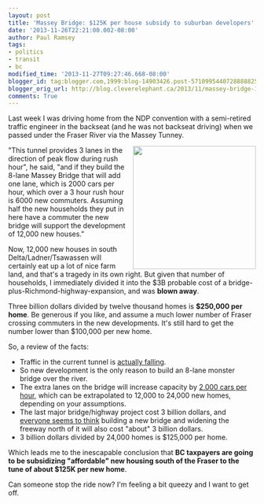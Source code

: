```yaml
---
layout: post
title: 'Massey Bridge: $125K per house subsidy to suburban developers'
date: '2013-11-26T22:21:00.002-08:00'
author: Paul Ramsey
tags:
- politics
- transit
- bc
modified_time: '2013-11-27T09:27:46.668-08:00'
blogger_id: tag:blogger.com,1999:blog-14903426.post-5710995440728888825
blogger_orig_url: http://blog.cleverelephant.ca/2013/11/massey-bridge-125khouse-subsidy-to.html
comments: True
---
```


Last week I was driving home from the NDP convention with a semi-retired traffic engineer in the backseat (and he was not backseat driving) when we passed under the Fraser River via the Massey Tunney. 

<img src="http://www.cbc.ca/polopoly_fs/1.1862973.1379950804!/httpImage/image.jpg_gen/derivatives/16x9_620/image.jpg" style="padding-left:10px; float:right; width:250px" />

"This tunnel provides 3 lanes in the direction of peak flow during rush hour", he said, "and if they build the 8-lane Massey Bridge that will add one lane, which is 2000 cars per hour, which over a 3 hour rush hour is 6000 new commuters. Assuming half the new households they put in here have a commuter the new bridge will support the development of 12,000 new houses." 

Now, 12,000 new houses in south Delta/Ladner/Tsawassen will certainly eat up a lot of nice farm land, and that's a tragedy in its own right. But given that number of households, I immediately divided it into the $3B probable cost of a bridge-plus-Richmond-highway-expansion, and was **blown away**. 

Three billion dollars divided by twelve thousand homes is **$250,000 per home**. Be generous if you like, and assume a much lower number of Fraser crossing commuters in the new developments. It's still hard to get the number lower than $100,000 per new home. 

So, a review of the facts: 

* Traffic in the current tunnel is [actually falling](http://pricetags.wordpress.com/2012/07/13/the-massey-tunnel-and-congestion-does-data-matter/).
* So new development is the only reason to build an 8-lane monster bridge over the river.
* The extra lanes on the bridge will increase capacity by [2,000 cars per hour](http://en.wikipedia.org/wiki/Lane#Lane_width_and_capacity), which can be extrapolated to 12,000 to 24,000 new homes, depending on your assumptions.
* The last major bridge/highway project cost 3 billion dollars, and [everyone seems to think](http://www.vancouversun.com/technology/Vaughn+Palmer+full+speed+ahead+Operation+Massey+Bridge+Christy+Clark+project/9068824/story.html) building a new bridge and widening the freeway north of it will also cost "about" 3 billion dollars.
* 3 billion dollars divided by 24,000 homes is $125,000 per home.

Which leads me to the inescapable conclusion that **BC taxpayers are going to be subsidizing "affordable" new housing south of the Fraser to the tune of about $125K per new home**.

Can someone stop the ride now? I'm feeling a bit queezy and I want to get off.